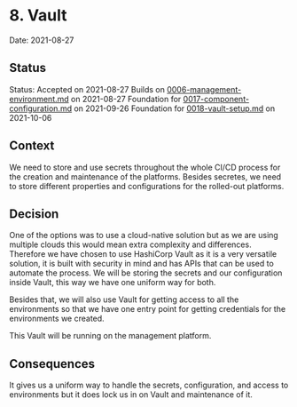 # 8. Vault

Date: 2021-08-27

## Status

Status: Accepted on 2021-08-27
Builds on [0006-management-environment.md](0006-management-environment.md) on 2021-08-27
Foundation for [0017-component-configuration.md](0017-component-configuration.md) on 2021-09-26
Foundation for [0018-vault-setup.md](0018-vault-setup.md) on 2021-10-06

## Context

We need to store and use secrets throughout the whole CI/CD process for the creation and maintenance of the platforms. Besides secretes, we need to store different properties and configurations for the rolled-out platforms.

## Decision

One of the options was to use a cloud-native solution but as we are using multiple clouds this would mean extra complexity and differences. Therefore we have chosen to use HashiCorp Vault as it is a very versatile solution, it is built with security in mind and has APIs that can be used to automate the process.
We will be storing the secrets and our configuration inside Vault, this way we have one uniform way for both.

Besides that, we will also use Vault for getting access to all the environments so that we have one entry point for getting credentials for the environments we created.

This Vault will be running on the management platform.

## Consequences

It gives us a uniform way to handle the secrets, configuration, and access to environments but it does lock us in on Vault and maintenance of it.
